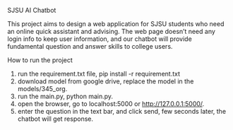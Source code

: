 SJSU AI Chatbot

This project aims to design a web application for SJSU students who need an online quick assistant and advising. The web page doesn’t need any login info to keep user information, and our chatbot will provide fundamental question and answer skills to college users.

How to run the project
1. run the requirement.txt file, pip install -r requirement.txt
2. download model from google drive, replace the model in the models/345_org.
3. run the main.py, python main.py.
4. open the browser, go to localhost:5000 or http://127.0.0.1:5000/.
5. enter the question in the text bar, and click send, few seconds later, the chatbot will get response.
